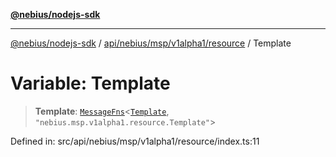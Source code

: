 [**@nebius/nodejs-sdk**](../../../../../../README.md)

***

[@nebius/nodejs-sdk](../../../../../../README.md) / [api/nebius/msp/v1alpha1/resource](../README.md) / Template

# Variable: Template

> **Template**: [`MessageFns`](../../../../../../runtime/protos/core/interfaces/MessageFns.md)\<[`Template`](../interfaces/Template.md), `"nebius.msp.v1alpha1.resource.Template"`\>

Defined in: src/api/nebius/msp/v1alpha1/resource/index.ts:11
